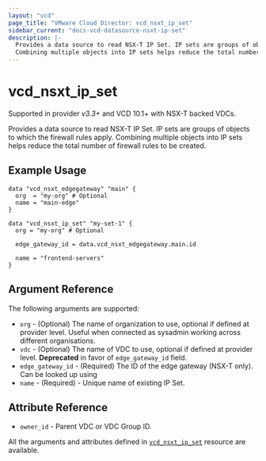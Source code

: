 ```yaml
---
layout: "vcd"
page_title: "VMware Cloud Director: vcd_nsxt_ip_set"
sidebar_current: "docs-vcd-datasource-nsxt-ip-set"
description: |-
  Provides a data source to read NSX-T IP Set. IP sets are groups of objects to which the firewall rules apply. 
  Combining multiple objects into IP sets helps reduce the total number of firewall rules to be created.
---
```


# vcd\_nsxt\_ip\_set

Supported in provider *v3.3+* and VCD 10.1+ with NSX-T backed VDCs.

Provides a data source to read NSX-T IP Set. IP sets are groups of objects to which the firewall rules apply. Combining
multiple objects into IP sets helps reduce the total number of firewall rules to be created.

## Example Usage

```hcl
data "vcd_nsxt_edgegateway" "main" {
  org  = "my-org" # Optional
  name = "main-edge"
}

data "vcd_nsxt_ip_set" "my-set-1" {
  org = "my-org" # Optional

  edge_gateway_id = data.vcd_nsxt_edgegateway.main.id

  name = "frontend-servers"
}
```

## Argument Reference

The following arguments are supported:

* `org` - (Optional) The name of organization to use, optional if defined at provider level. Useful
  when connected as sysadmin working across different organisations.
* `vdc` - (Optional) The name of VDC to use, optional if defined at provider level. **Deprecated**
in favor of `edge_gateway_id` field.
* `edge_gateway_id` - (Required) The ID of the edge gateway (NSX-T only). Can be looked up using
* `name` - (Required)  - Unique name of existing IP Set.

## Attribute Reference
* `owner_id` - Parent VDC or VDC Group ID.

All the arguments and attributes defined in
[`vcd_nsxt_ip_set`](/providers/vmware/vcd/latest/docs/resources/nsxt_ip_set) resource are available.
